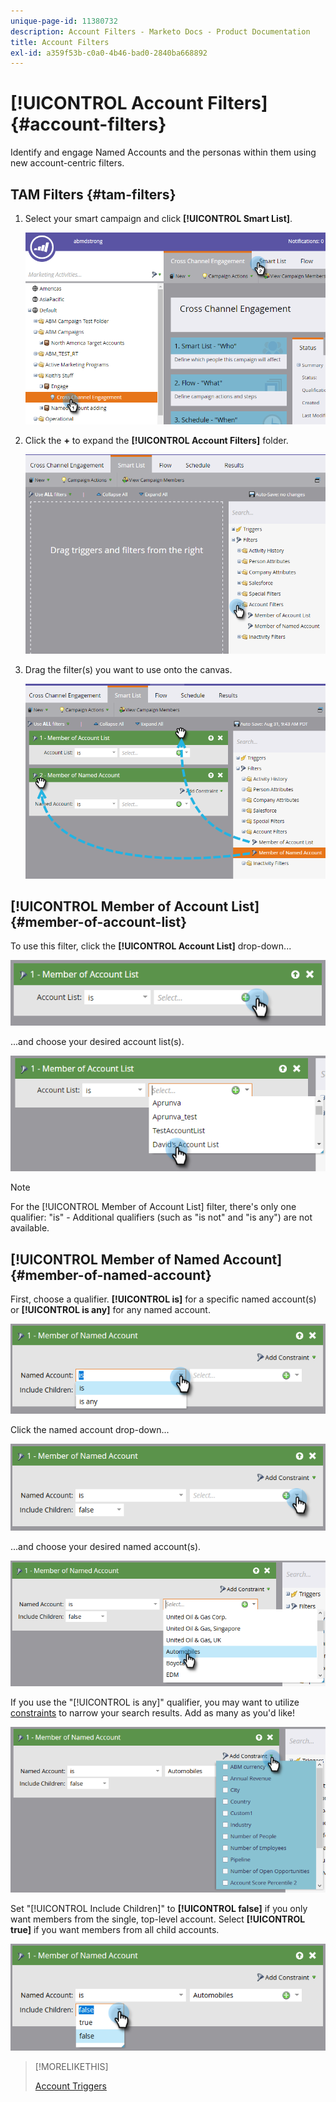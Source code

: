 ```yaml
---
unique-page-id: 11380732
description: Account Filters - Marketo Docs - Product Documentation
title: Account Filters
exl-id: a359f53b-c0a0-4b46-bad0-2840ba668892
---
```

# [!UICONTROL Account Filters] {#account-filters}

Identify and engage Named Accounts and the personas within them using new account-centric filters.

## TAM Filters {#tam-filters}

1. Select your smart campaign and click **[!UICONTROL Smart List]**.

   ![](assets/one.png)

1. Click the **+** to expand the **[!UICONTROL Account Filters]** folder.

   ![](assets/two.png)

1. Drag the filter(s) you want to use onto the canvas.

   ![](assets/three.png)

## [!UICONTROL Member of Account List] {#member-of-account-list}

To use this filter, click the **[!UICONTROL Account List]** drop-down...

![](assets/four.png)

...and choose your desired account list(s).

![](assets/five.png)

>[!NOTE]
>
>For the [!UICONTROL Member of Account List] filter, there's only one qualifier: "is" - Additional qualifiers (such as "is not" and "is any") are not available.

## [!UICONTROL Member of Named Account] {#member-of-named-account}

First, choose a qualifier. **[!UICONTROL is]** for a specific named account(s) or **[!UICONTROL is any]** for any named account.

   ![](assets/six.png)

Click the named account drop-down...

   ![](assets/seven.png)

...and choose your desired named account(s).

   ![](assets/eight.png)

If you use the "[!UICONTROL is any]" qualifier, you may want to utilize [constraints](/help/marketo/product-docs/core-marketo-concepts/smart-lists-and-static-lists/using-smart-lists/add-a-constraint-to-a-smart-list-filter.md) to narrow your search results. Add as many as you'd like!

   ![](assets/nine.png)

Set "[!UICONTROL Include Children]" to **[!UICONTROL false]** if you only want members from the single, top-level account. Select **[!UICONTROL true]** if you want members from all child accounts.

   ![](assets/ten.png)

>[!MORELIKETHIS]
>
>[Account Triggers](/help/marketo/product-docs/target-account-management/engage/account-triggers.md)
